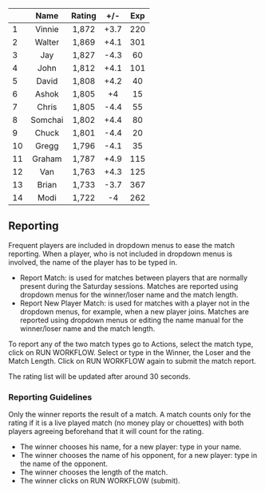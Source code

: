 | |Name|Rating|+/-|Exp|
|-|:--:|:----:|:-:|:-:|
|1|Vinnie|1,872|+3.7|220|
|2|Walter|1,869|+4.1|301|
|3|Jay|1,827|-4.3|60|
|4|John|1,812|+4.1|101|
|5|David|1,808|+4.2|40|
|6|Ashok|1,805|+4|15|
|7|Chris|1,805|-4.4|55|
|8|Somchai|1,802|+4.4|80|
|9|Chuck|1,801|-4.4|20|
|10|Gregg|1,796|-4.1|35|
|11|Graham|1,787|+4.9|115|
|12|Van|1,763|+4.3|125|
|13|Brian|1,733|-3.7|367|
|14|Modi|1,722|-4|262|

 

## Reporting

Frequent players are included in dropdown menus to ease the match reporting.
When a player, who is not included in dropdown menus is involved, the name of the player has to be typed in.

- Report Match:  is used for matches between players that are normally present during the Saturday sessions.
Matches are reported using dropdown menus for the winner/loser name and the match length.
- Report New Player Match:  is used for matches with a player not in the dropdown menus, for example, when a new player joins.
Matches are reported using dropdown menus or editing the name manual for the winner/loser name and the match length.

To report any of the two match types go to Actions, select the match type, click on RUN WORKFLOW.
Select or type in the Winner, the Loser and the Match Length.
Click on RUN WORKFLOW again to submit the match report.

The rating list will be updated after around 30 seconds.

### Reporting Guidelines

Only the winner reports the result of a match.
A match counts only for the rating if it is a live played match (no money play or chouettes)
with both players agreeing beforehand that it will count for the rating.

- The winner chooses his name, for a new player: type in your name.
- The winner chooses the name of his opponent, for a new player: type in the name of the opponent.
- The winner chooses the length of the match.
- The winner clicks on RUN WORKFLOW (submit).
